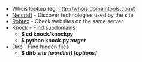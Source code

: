 * Whois lookup (eg. http://whois.domaintools.com/)
* [Netcraft](https://www.netcraft.com/) - Discover technologies used by the site
* [Robtex](https://www.robtex.com) - Check websites on the same server
* Knock - Find subdomains
  * **$ cd knock/knockpy**
  * **$ python knock.py _target_**
* Dirb - Find hidden files
  * **$ dirb _site_ _[wordlist]_ _[options]_**
 
